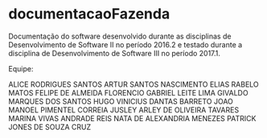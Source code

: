 # documentacaoFazenda
Documentação do software desenvolvido durante as disciplinas de Desenvolvimento de Software II no período 2016.2 e testado durante a disciplina de Desenvolvimento de Software III no período 2017.1.

Equipe: 

ALICE RODRIGUES SANTOS
ARTUR SANTOS NASCIMENTO
ELIAS RABELO MATOS
FELIPE DE ALMEIDA FLORENCIO
GABRIEL LEITE LIMA
GIVALDO MARQUES DOS SANTOS
HUGO VINICIUS DANTAS BARRETO
JOAO MANOEL PIMENTEL CORREIA
JUSLEY ARLEY DE OLIVEIRA TAVARES
MARINA VIVAS ANDRADE REIS
NATA DE ALEXANDRIA MENEZES
PATRICK JONES DE SOUZA CRUZ
